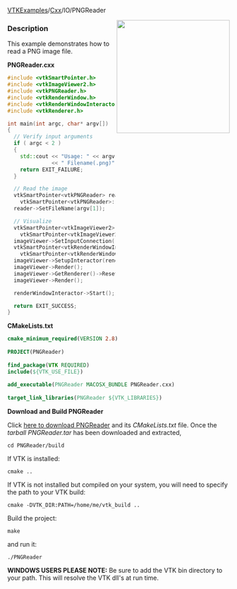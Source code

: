 [VTKExamples](/index/)/[Cxx](/Cxx)/IO/PNGReader

<img align="right" src="https://github.com/lorensen/VTKExamples/blob/gh-pages/Testing/Baseline/IO/TestPNGReader.png?raw=true" width="256" />

### Description
This example demonstrates how to read a PNG image file.

**PNGReader.cxx**
```c++
#include <vtkSmartPointer.h>
#include <vtkImageViewer2.h>
#include <vtkPNGReader.h>
#include <vtkRenderWindow.h>
#include <vtkRenderWindowInteractor.h>
#include <vtkRenderer.h>

int main(int argc, char* argv[])
{
  // Verify input arguments
  if ( argc < 2 )
  {
    std::cout << "Usage: " << argv[0]
              << " Filename(.png)" << std::endl;
    return EXIT_FAILURE;
  }

  // Read the image
  vtkSmartPointer<vtkPNGReader> reader =
    vtkSmartPointer<vtkPNGReader>::New();
  reader->SetFileName(argv[1]);

  // Visualize
  vtkSmartPointer<vtkImageViewer2> imageViewer =
    vtkSmartPointer<vtkImageViewer2>::New();
  imageViewer->SetInputConnection(reader->GetOutputPort());
  vtkSmartPointer<vtkRenderWindowInteractor> renderWindowInteractor =
    vtkSmartPointer<vtkRenderWindowInteractor>::New();
  imageViewer->SetupInteractor(renderWindowInteractor);
  imageViewer->Render();
  imageViewer->GetRenderer()->ResetCamera();
  imageViewer->Render();

  renderWindowInteractor->Start();

  return EXIT_SUCCESS;
}
```
**CMakeLists.txt**
```cmake
cmake_minimum_required(VERSION 2.8)
 
PROJECT(PNGReader)
 
find_package(VTK REQUIRED)
include(${VTK_USE_FILE})
 
add_executable(PNGReader MACOSX_BUNDLE PNGReader.cxx)
 
target_link_libraries(PNGReader ${VTK_LIBRARIES})
```

**Download and Build PNGReader**

Click [here to download PNGReader](https://github.com/lorensen/VTKWikiExamplesTarballs/raw/master/PNGReader.tar) and its *CMakeLists.txt* file.
Once the *tarball PNGReader.tar* has been downloaded and extracted,
```
cd PNGReader/build 
```
If VTK is installed:
```
cmake ..
```
If VTK is not installed but compiled on your system, you will need to specify the path to your VTK build:
```
cmake -DVTK_DIR:PATH=/home/me/vtk_build ..
```
Build the project:
```
make
```
and run it:
```
./PNGReader
```
**WINDOWS USERS PLEASE NOTE:** Be sure to add the VTK bin directory to your path. This will resolve the VTK dll's at run time.


